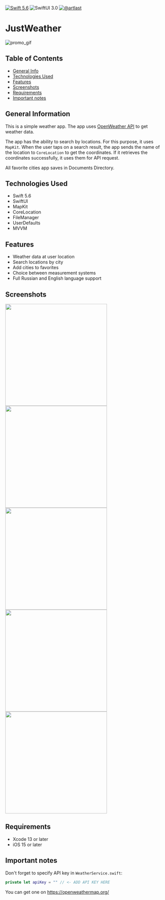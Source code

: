 [![Swift 5.6](https://img.shields.io/badge/Swift-5.6-red)](https://swift.org/download/)
![SwiftUI 3.0](https://img.shields.io/badge/SwiftUI-3.0-red)
[![@artlast](https://img.shields.io/badge/telegram-%40artlast-blue)](https://t.me/artlast)

# JustWeather
![promo_gif](https://user-images.githubusercontent.com/62947475/171035717-e0423a80-85dd-4645-ac1c-bc48de3785d4.gif)

## Table of Contents
* [General Info](#general-information)
* [Technologies Used](#technologies-used)
* [Features](#features)
* [Screenshots](#screenshots)
* [Requirements](#requirements)
* [Important notes](#important-notes)

## General Information
This is a simple weather app. The app uses [OpenWeather API](https://openweathermap.org/api/one-call-api#current) to get weather data.

The app has the ability to search by locations. For this purpose, it uses `MapKit`. When the user taps on a search result, the app sends the name of the location to `CoreLocation` to get the coordinates. If it retrieves the coordinates successfully, it uses them for API request.

All favorite cities app saves in Documents Directory.

## Technologies Used
* Swift 5.6
* SwiftUI
* MapKit
* CoreLocation
* FileManager
* UserDefaults
* MVVM

## Features
* Weather data at user location
* Search locations by city
* Add cities to favorites
* Choice between measurement systems
* Full Russian and English language support

## Screenshots
<img src="https://user-images.githubusercontent.com/62947475/171035800-a9b28db9-2a5a-414c-a937-df754f8460a1.png" height="320"> <img src="https://user-images.githubusercontent.com/62947475/171035804-4a620d6b-be0c-4521-af62-73c57ff43ede.png" height="320"> <img src="https://user-images.githubusercontent.com/62947475/171035792-f79f9b49-a76e-47ff-8575-6ddd2a88295d.png" height="320"> <img src="https://user-images.githubusercontent.com/62947475/171035806-fdd33d10-0751-4217-8456-ede6af7d27c6.png" height="320"> <img src="https://user-images.githubusercontent.com/62947475/171035808-c29866cb-2ef9-45d7-b86e-d2120f662bba.png" height="320">

## Requirements
* Xcode 13 or later
* iOS 15 or later

## Important notes
Don't forget to specify API key in `WeatherService.swift`:

```swift
private let apiKey = "" // <- ADD API KEY HERE
```

You can get one on https://openweathermap.org/
